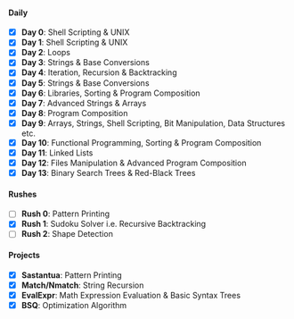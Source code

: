 #### Daily
- [x] **Day 0**: Shell Scripting & UNIX
- [x] **Day 1**: Shell Scripting & UNIX
- [x] **Day 2**: Loops
- [x] **Day 3**: Strings & Base Conversions
- [x] **Day 4**: Iteration, Recursion & Backtracking
- [x] **Day 5**: Strings & Base Conversions
- [x] **Day 6**: Libraries, Sorting & Program Composition
- [x] **Day 7**: Advanced Strings & Arrays
- [x] **Day 8**: Program Composition
- [x] **Day 9**: Arrays, Strings, Shell Scripting, Bit Manipulation, Data Structures etc.
- [x] **Day 10**: Functional Programming, Sorting & Program Composition
- [x] **Day 11**: Linked Lists
- [x] **Day 12**: Files Manipulation & Advanced Program Composition
- [x] **Day 13**: Binary Search Trees & Red-Black Trees

#### Rushes
- [ ] **Rush 0**: Pattern Printing
- [x] **Rush 1**: Sudoku Solver i.e. Recursive Backtracking
- [ ] **Rush 2**: Shape Detection

#### Projects
- [x] **Sastantua**: Pattern Printing
- [x] **Match/Nmatch**: String Recursion
- [x] **EvalExpr**: Math Expression Evaluation & Basic Syntax Trees
- [x] **BSQ**: Optimization Algorithm
